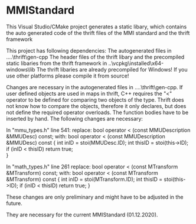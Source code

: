 # MMIStandard

This Visual Studio/CMake project generates a static libary, which contains the auto generated code of the thrift files of the MMI standard and the thrift framework

This project has following dependencies:
The autogenerated files in ..\..\thrift\gen-cpp
The header files of the thrift libary and the precompiled static libaries from the thrift framework in ..\vcpkg\installed\x64-windows\lib
The thrift libaries are already precompiled for Windows! If you use other platforms please compile it from source!

Changes are necessary in the autogenerated files in ..\..\thrift\gen-cpp.
If user defined objects are used in maps in thrift, C++ requires the "<" operator to be defined for comparing two objects of the type. 
Thrift does not know how to compare the objects, therefore it only declares, but does not define the required operator overloads.
The function bodies have to be inserted by hand.
The following changes are necessary: 

In "mmu_types.h" line 541: 
replace:
  bool operator < (const MMUDescription &MMUDesc) const;
with: 
  bool operator < (const MMUDescription &MMUDesc) const {
	int inID = stoi(MMUDesc.ID);
	int thisID = stoi(this->ID);
	if (inID < thisID)
	  return true;	
  }
  
In "math_types.h" line 261
replace:
  bool operator < (const MTransform &MTransform) const;
with:
  bool operator < (const MTransform &MTransform) const {
	  int inID = stoi(MTransform.ID);
	  int thisID = stoi(this->ID);
	  if (inID < thisID)
		  return true;
  }
  
These changes are only preliminary and might have to be adjusted in the future. 

They are necessary for the current MMIStandard (01.12.2020).
